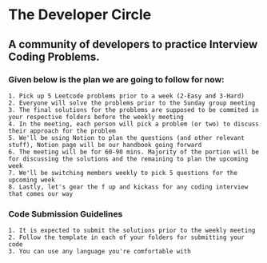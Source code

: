 # The Developer Circle

## A community of developers to practice Interview Coding Problems.

### Given below is the plan we are going to follow for now:
```
1. Pick up 5 Leetcode problems prior to a week (2-Easy and 3-Hard)
2. Everyone will solve the problems prior to the Sunday group meeting
3. The final solutions for the problems are supposed to be commited in your respective folders before the weekly meeting
4. In the meeting, each person will pick a problem (or two) to discuss their approach for the problem
5. We'll be using Notion to plan the questions (and other relevant stuff), Notion page will be our handbook going forward
6. The meeting will be for 60-90 mins. Majority of the portion will be for discussing the solutions and the remaining to plan the upcoming week
7. We'll be switching members weekly to pick 5 questions for the upcoming week
8. Lastly, let's gear the f up and kickass for any coding interview that comes our way
```

### Code Submission Guidelines
```
1. It is expected to submit the solutions prior to the weekly meeting
2. Follow the template in each of your folders for submitting your code
3. You can use any language you're comfortable with
```
